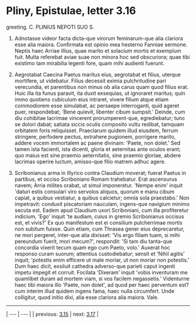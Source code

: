 # Pliny, Epistulae, letter 3.16

greeting. C. PLINIUS NEPOTI SUO S.



1. Adnotasse videor facta dicta-que virorum feminarum-que alia clariora esse alia maiora. Confirmata est opinio mea hesterno Fanniae sermone. Neptis haec Arriae illius, quae marito et solacium mortis et exemplum fuit. Multa referebat aviae suae non minora hoc sed obscuriora; quae tibi existimo tam mirabilia legenti fore, quam mihi audienti fuerunt.



3. Aegrotabat Caecina Paetus maritus eius, aegrotabat et filius, uterque mortifere, ut videbatur. Filius decessit eximia pulchritudine pari verecundia, et parentibus non minus ob alia carus quam quod filius erat. Huic illa ita funus paravit, ita duxit exsequias, ut ignoraret maritus; quin immo quotiens cubiculum eius intraret, vivere filium atque etiam commodiorem esse simulabat, ac persaepe interroganti, quid ageret puer, respondebat; 'Bene quievit, libenter cibum sumpsit.' Deinde, cum diu cohibitae lacrimae vincerent prorumperent-que, egrediebatur; tunc se dolori dabat; satiata siccis oculis composito vultu redibat, tamquam orbitatem foris reliquisset. Praeclarum quidem illud eiusdem, ferrum stringere, perfodere pectus, extrahere pugionem, porrigere marito, addere vocem immortalem ac paene divinam: 'Paete, non dolet.' Sed tamen ista facienti, ista dicenti, gloria et aeternitas ante oculos erant; quo maius est sine praemio aeternitatis, sine praemio gloriae, abdere lacrimas operire luctum, amisso-que filio matrem adhuc agere.



7. Scribonianus arma in Illyrico contra Claudium moverat; fuerat Paetus in partibus, et occiso Scriboniano Romam trahebatur. Erat ascensurus navem; Arria milites orabat, ut simul imponeretur. 'Nempe enim' inquit 'daturi estis consulari viro servolos aliquos, quorum e manu cibum capiat, a quibus vestiatur, a quibus calcietur; omnia sola praestabo.' Non impetravit: conduxit piscatoriam nauculam, ingens-que navigium minimo secuta est. Eadem apud Claudium uxori Scriboniani, cum illa profiteretur indicium, 'Ego' inquit 'te audiam, cuius in gremio Scribonianus occisus est, et vivis?' Ex quo manifestum est ei consilium pulcherrimae mortis non subitum fuisse. Quin etiam, cum Thrasea gener eius deprecaretur, ne mori pergeret, inter-que alia dixisset: 'Vis ergo filiam tuam, si mihi pereundum fuerit, mori mecum?', respondit: 'Si tam diu tanta-que concordia vixerit tecum quam ego cum Paeto, volo.' Auxerat hoc responso curam suorum; attentius custodiebatur; sensit et 'Nihil agitis' inquit; 'potestis enim efficere ut male moriar, ut non moriar non potestis.' Dum haec dicit, exsiluit cathedra adverso-que parieti caput ingenti impetu impegit et corruit. Focilata 'Dixeram' inquit 'vobis inventuram me quamlibet duram ad mortem viam, si vos facilem negassetis.' Videnturne haec tibi maiora illo 'Paete, non dolet', ad quod per haec perventum est? cum interim illud quidem ingens fama, haec nulla circumfert. Unde colligitur, quod initio dixi, alia esse clariora alia maiora. Vale.



---

| --- | --- |
| previous: [3.15](../3.15/) | next: [3.17](../3.17/) |